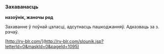 ### Захаванасць
**назоўнік, жаночы род**

Захаванне ў поўнай цэласці, адсутнасць пашкоджанняў. Адказваць за з. рэчаў.

<a rel="author">[http://rv-blr.com/](http://rv-blr.com/slounik.jsp?letterId=0&maskId=0&pageId=1095)</a>
